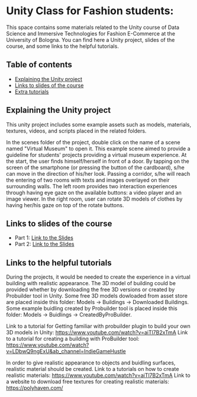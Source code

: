# Unity Class for Fashion students:
This space contains some materials related to the Unity course of Data Science and Immersive Technologies for Fashion E-Commerce at the University of Bologna. You can find here a Unity project, slides of the course, and some links to the helpful tutorials. 

## Table of contents
* [Explaining the Unity project](#Explanation)
* [Links to slides of the course](#slides)
* [Extra tutorials](#Tutorials)

## Explaining the Unity project

This unity project includes some example assets such as models, materials, textures, videos, and scripts placed in the related folders. 

In the scenes folder of the project, double click on the name of a scene named "Virtual Museum" to open it. This example scene aimed to provide a guideline for students' projects providing a virtual museum experience. At the start, the user finds himself/herself in front of a door. By tapping on the screen of the smartphone (or pressing the button of the cardboard), s/he can move in the direction of his/her look. Passing a corridor, s/he will reach the entering of two rooms with texts and images overlayed on their surrounding walls. The left room provides two interaction experiences through having eye gaze on the available buttons: a video player and an image viewer. In the right room, user can rotate 3D models of clothes by having her/his gaze on top of the rotate buttons.


## Links to slides of the course
* Part 1: [Link to the Slides](https://docs.google.com/presentation/d/1jW5Lnh7VeGfh6XpTCF8-IT86O99VvfY1ZAJkn-QAXBc/edit#slide=id.p1)
* Part 2: [Link to the Slides](https://docs.google.com/presentation/d/1MviPBiGDc32lQsXaDWD6mC8Bp6P_6Hm-nanf_po6opo/edit#slide=id.p34)

	
## Links to the helpful tutorials
During the projects, it would be needed to create the experience in a virtual building with realistic appearance.
The 3D model of building could be provided whether by downloading the free 3D versions or created by Probuilder tool in Unity. Some free 3D models dowloaded from asset store are placed inside this folder: Models -> Buildings -> Downloaded Buildings. Some example buidling created by Probuilder tool is placed inside this folder: Models -> Buidlings -> CreatedByProBuilder.

Link to a tutorial for Getting familiar with probuilder plugin to build your own 3D models in Unity:  https://www.youtube.com/watch?v=aiTl7B2xTmA
Link to a tutorial for creating a building with ProBuilder tool: https://www.youtube.com/watch?v=LDbwQ9ngExU&ab_channel=IndieGameHustle

In order to give realistic appearance to objects and buidling surfaces, realistic material should be created.
Link to a tutorials  on how to create realistic materials: https://www.youtube.com/watch?v=aiTl7B2xTmA
Link to a website to download free textures for creating realistic materials: https://polyhaven.com/

